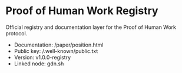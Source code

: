 # Proof of Human Work Registry

Official registry and documentation layer for the Proof of Human Work protocol.

- Documentation: /paper/position.html  
- Public key: /.well-known/public.txt  
- Version: v1.0.0-registry  
- Linked node: gdn.sh
